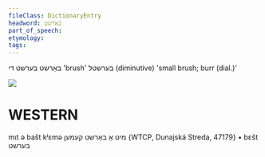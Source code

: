 ```yaml
---
fileClass: DictionaryEntry
headword: באַרשט
part_of_speech: 
etymology: 
tags: 
---
```



באַרשט
בערשט
די
'brush'
בערשטל
(diminutive)
'small brush; burr (dial.)'

![](https://ia802902.us.archive.org/9/items/Yiddish-Dialect-Maps/Herzog3-39-Burrs-72.jpg)

WESTERN
========

mɩt ə bašt kʲɛmə מיט אַ באַרשט קעמען {WTCP, Dunajská Streda, 47179}
	•	bɛšt בערשט